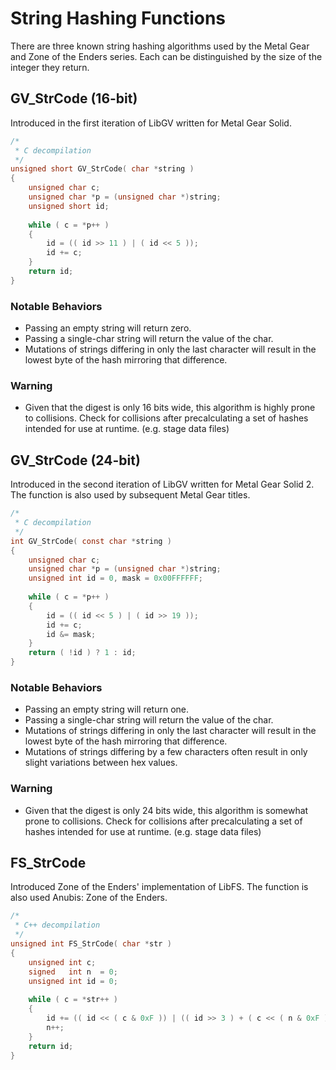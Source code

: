 
# String Hashing Functions

There are three known string hashing algorithms used by the Metal Gear and Zone of the Enders series. Each can be distinguished by the size of the integer they return.

## GV_StrCode (16-bit)

Introduced in the first iteration of LibGV written for Metal Gear Solid.

```c
/*
 * C decompilation
 */
unsigned short GV_StrCode( char *string )
{
	unsigned char c;
	unsigned char *p = (unsigned char *)string;
	unsigned short id;
	
	while ( c = *p++ )
	{
		id = (( id >> 11 ) | ( id << 5 ));
		id += c;
	}
	return id;
}
```

### Notable Behaviors

- Passing an empty string will return zero.
- Passing a single-char string will return the value of the char.
- Mutations of strings differing in only the last character will result in the lowest byte of the hash mirroring that difference.

### Warning

- Given that the digest is only 16 bits wide, this algorithm is highly prone to collisions. Check for collisions after precalculating a set of hashes intended for use at runtime. (e.g. stage data files)

## GV_StrCode (24-bit)

Introduced in the second iteration of LibGV written for Metal Gear Solid 2. The function is also used by subsequent Metal Gear titles.

```c
/*
 * C decompilation
 */
int GV_StrCode( const char *string )
{
	unsigned char c;
	unsigned char *p = (unsigned char *)string;
	unsigned int id = 0, mask = 0x00FFFFFF;
	
	while ( c = *p++ )
	{
		id = (( id << 5 ) | ( id >> 19 ));
		id += c;
		id &= mask;
	}
	return ( !id ) ? 1 : id;
}
```

### Notable Behaviors

- Passing an empty string will return one.
- Passing a single-char string will return the value of the char.
- Mutations of strings differing in only the last character will result in the lowest byte of the hash mirroring that difference.
- Mutations of strings differing by a few characters often result in only slight variations between hex values.

### Warning

- Given that the digest is only 24 bits wide, this algorithm is somewhat prone to collisions. Check for collisions after precalculating a set of hashes intended for use at runtime. (e.g. stage data files)

## FS_StrCode

Introduced Zone of the Enders' implementation of LibFS. The function is also used Anubis: Zone of the Enders.

```cpp
/*
 * C++ decompilation
 */
unsigned int FS_StrCode( char *str )
{
	unsigned int c;
	signed   int n  = 0;
	unsigned int id = 0;
	
	while ( c = *str++ )
	{
		id += (( id << ( c & 0xF )) | (( id >> 3 ) + ( c << ( n & 0xF )) + c ));
		n++;
	}
	return id;
}
```
